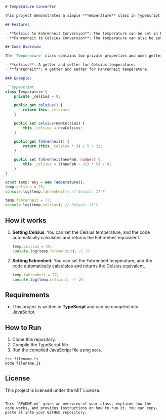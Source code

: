 

```markdown
# Temperature Converter

This project demonstrates a simple **Temperature** class in TypeScript, allowing conversions between Celsius and Fahrenheit temperatures using getter and setter methods.

## Features

- **Celsius to Fahrenheit Conversion**: The temperature can be set in Celsius, and the corresponding Fahrenheit value can be retrieved.
- **Fahrenheit to Celsius Conversion**: The temperature can also be set in Fahrenheit, and the corresponding Celsius value can be retrieved.

## Code Overview

The `Temperature` class contains two private properties and uses getter and setter methods for conversions between Celsius and Fahrenheit:

- **celsius**: A getter and setter for Celsius temperature.
- **fahrenheit**: A getter and setter for Fahrenheit temperature.

### Example:

```typescript
class Temperature {
    private _celsius = 0;

    public get celsius() {
        return this._celsius;
    }

    public set celsius(newCelsius) {
        this._celsius = newCelsius;
    }

    public get fahrenheit() {
        return (this._celsius * 9) / 5 + 32;
    }

    public set fahrenheit(newFah: number) {
        this._celsius = ((newFah - 32) * 5) / 9;
    }
}

const temp: any = new Temperature();
temp.celsius = 25;
console.log(temp.fahrenheit); // Output: 77°F

temp.fahrenheit = 77;
console.log(temp.celsius); // Output: 25°C
```

## How it works

1. **Setting Celsius**: You can set the Celsius temperature, and the code automatically calculates and returns the Fahrenheit equivalent.
   
   ```typescript
   temp.celsius = 25;
   console.log(temp.fahrenheit); // 77
   ```

2. **Setting Fahrenheit**: You can set the Fahrenheit temperature, and the code automatically calculates and returns the Celsius equivalent.

   ```typescript
   temp.fahrenheit = 77;
   console.log(temp.celsius); // 25
   ```

## Requirements

- This project is written in **TypeScript** and can be compiled into JavaScript.

## How to Run

1. Clone this repository.
2. Compile the TypeScript file.
3. Run the compiled JavaScript file using `node`.

```
tsc filename.ts
node filename.js
```

## License

This project is licensed under the MIT License.
```

This `README.md` gives an overview of your class, explains how the code works, and provides instructions on how to run it. You can copy-paste it into your GitHub repository.
